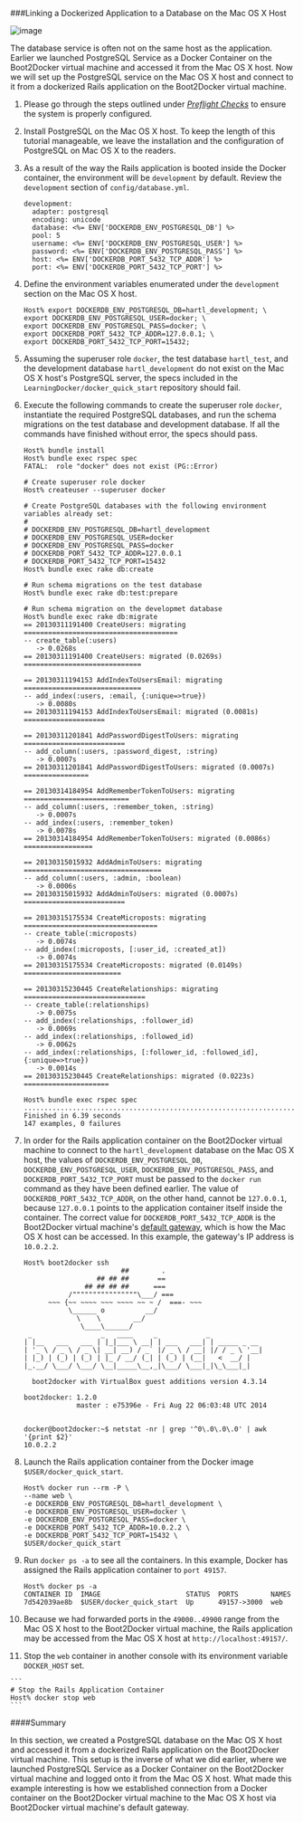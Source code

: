 ###Linking a Dockerized Application to a Database on the Mac OS X Host

![image](https://s3.amazonaws.com/learningdocker/wordpress/linking-dockerized-application-database-mac-os-x-host/dockerized-rails-application-postgresql-database-mac-os-x.jpg)

The database service is often not on the same host as the application.  Earlier we launched PostgreSQL Service as a Docker Container on the Boot2Docker virtual machine and accessed it from the Mac OS X host.  Now we will set up the PostgreSQL service on the Mac OS X host and connect to it from a dockerized Rails application on the Boot2Docker virtual machine.

1.  Please go through the steps outlined under *[Preflight Checks](http://learningdocker.com/preflight-checks/)* to ensure the system is properly configured.

2.	Install PostgreSQL on the Mac OS X host.  To keep the length of this tutorial manageable, we leave the installation and the configuration of PostgreSQL on Mac OS X to the readers.

3.	As a result of the way the Rails application is booted inside the Docker container, the environment will be `development` by default.  Review the `development` section of `config/database.yml`.

	```
	development:
	  adapter: postgresql
	  encoding: unicode
	  database: <%= ENV['DOCKERDB_ENV_POSTGRESQL_DB'] %>
	  pool: 5
	  username: <%= ENV['DOCKERDB_ENV_POSTGRESQL_USER'] %>
	  password: <%= ENV['DOCKERDB_ENV_POSTGRESQL_PASS'] %>
	  host: <%= ENV['DOCKERDB_PORT_5432_TCP_ADDR'] %>
	  port: <%= ENV['DOCKERDB_PORT_5432_TCP_PORT'] %>
	```

4.	Define the environment variables enumerated under the `development` section on the Mac OS X host.	
	
	```
	Host% export DOCKERDB_ENV_POSTGRESQL_DB=hartl_development; \
	export DOCKERDB_ENV_POSTGRESQL_USER=docker; \
	export DOCKERDB_ENV_POSTGRESQL_PASS=docker; \
	export DOCKERDB_PORT_5432_TCP_ADDR=127.0.0.1; \
	export DOCKERDB_PORT_5432_TCP_PORT=15432;
	```
	
5.	Assuming the superuser role `docker`,  the test database `hartl_test`, and the development database `hartl_development` do not exist on the Mac OS X host's PostgreSQL server, the specs included in the `LearningDocker/docker_quick_start` repository should fail.  

6.	Execute the following commands to create the superuser role `docker`, instantiate the required PostgreSQL databases, and run the schema migrations on the test database and development database.  If all the commands have finished without error, the specs should pass.

	```
	Host% bundle install
	Host% bundle exec rspec spec
	FATAL:  role "docker" does not exist (PG::Error)
	
	# Create superuser role docker
	Host% createuser --superuser docker
	
	# Create PostgreSQL databases with the following environment variables already set:
	#
	# DOCKERDB_ENV_POSTGRESQL_DB=hartl_development
	# DOCKERDB_ENV_POSTGRESQL_USER=docker
	# DOCKERDB_ENV_POSTGRESQL_PASS=docker
	# DOCKERDB_PORT_5432_TCP_ADDR=127.0.0.1
	# DOCKERDB_PORT_5432_TCP_PORT=15432
	Host% bundle exec rake db:create
	
	# Run schema migrations on the test database
	Host% bundle exec rake db:test:prepare
	
	# Run schema migration on the developmet database
	Host% bundle exec rake db:migrate
	== 20130311191400 CreateUsers: migrating ======================================
	-- create_table(:users)
	   -> 0.0268s
	== 20130311191400 CreateUsers: migrated (0.0269s) =============================
	
	== 20130311194153 AddIndexToUsersEmail: migrating =============================
	-- add_index(:users, :email, {:unique=>true})
	   -> 0.0080s
	== 20130311194153 AddIndexToUsersEmail: migrated (0.0081s) ====================
	
	== 20130311201841 AddPasswordDigestToUsers: migrating =========================
	-- add_column(:users, :password_digest, :string)
	   -> 0.0007s
	== 20130311201841 AddPasswordDigestToUsers: migrated (0.0007s) ================
	
	== 20130314184954 AddRememberTokenToUsers: migrating ==========================
	-- add_column(:users, :remember_token, :string)
	   -> 0.0007s
	-- add_index(:users, :remember_token)
	   -> 0.0078s
	== 20130314184954 AddRememberTokenToUsers: migrated (0.0086s) =================
	
	== 20130315015932 AddAdminToUsers: migrating ==================================
	-- add_column(:users, :admin, :boolean)
	   -> 0.0006s
	== 20130315015932 AddAdminToUsers: migrated (0.0007s) =========================
	
	== 20130315175534 CreateMicroposts: migrating =================================
	-- create_table(:microposts)
	   -> 0.0074s
	-- add_index(:microposts, [:user_id, :created_at])
	   -> 0.0074s
	== 20130315175534 CreateMicroposts: migrated (0.0149s) ========================
	
	== 20130315230445 CreateRelationships: migrating ==============================
	-- create_table(:relationships)
	   -> 0.0075s
	-- add_index(:relationships, :follower_id)
	   -> 0.0069s
	-- add_index(:relationships, :followed_id)
	   -> 0.0062s
	-- add_index(:relationships, [:follower_id, :followed_id], {:unique=>true})
	   -> 0.0014s
	== 20130315230445 CreateRelationships: migrated (0.0223s) =====================
	    
	Host% bundle exec rspec spec
	...............................................................................	
	Finished in 6.39 seconds
	147 examples, 0 failures
	```
	
7.	In order for the Rails application container on the Boot2Docker virtual machine to connect to the `hartl_development` database on the Mac OS X host, the values of `DOCKERDB_ENV_POSTGRESQL_DB`, `DOCKERDB_ENV_POSTGRESQL_USER`, `DOCKERDB_ENV_POSTGRESQL_PASS`, and `DOCKERDB_PORT_5432_TCP_PORT` must be passed to the `docker run` command as they have been defined earlier.  The value of `DOCKERDB_PORT_5432_TCP_ADDR`, on the other hand, cannot be `127.0.0.1`, because `127.0.0.1` points to the application container itself inside the container.  The correct value for `DOCKERDB_PORT_5432_TCP_ADDR` is the Boot2Docker virtual machine's [default gateway](http://blog.michaelhamrah.com/2014/06/accessing-the-docker-host-server-within-a-container/), which is how the Mac OS X host can be accessed.  In this example, the gateway's IP address is `10.0.2.2`.


	```
	Host% boot2docker ssh
	                        ##        .
	                  ## ## ##       ==
	               ## ## ## ##      ===
	           /""""""""""""""""\___/ ===
	      ~~~ {~~ ~~~~ ~~~ ~~~~ ~~ ~ /  ===- ~~~
	           \______ o          __/
	             \    \        __/
	              \____\______/
	 _                 _   ____     _            _
	| |__   ___   ___ | |_|___ \ __| | ___   ___| | _____ _ __
	| '_ \ / _ \ / _ \| __| __) / _` |/ _ \ / __| |/ / _ \ '__|
	| |_) | (_) | (_) | |_ / __/ (_| | (_) | (__|   <  __/ |
	|_.__/ \___/ \___/ \__|_____\__,_|\___/ \___|_|\_\___|_|
	
	  boot2docker with VirtualBox guest additions version 4.3.14
	
	boot2docker: 1.2.0
	             master : e75396e - Fri Aug 22 06:03:48 UTC 2014
	
	
	docker@boot2docker:~$ netstat -nr | grep '^0\.0\.0\.0' | awk '{print $2}'
	10.0.2.2
	```

8.	Launch the Rails application container from the Docker image `$USER/docker_quick_start`.

	```
	Host% docker run --rm -P \
	--name web \
	-e DOCKERDB_ENV_POSTGRESQL_DB=hartl_development \
	-e DOCKERDB_ENV_POSTGRESQL_USER=docker \
	-e DOCKERDB_ENV_POSTGRESQL_PASS=docker \
	-e DOCKERDB_PORT_5432_TCP_ADDR=10.0.2.2 \
	-e DOCKERDB_PORT_5432_TCP_PORT=15432 \
	$USER/docker_quick_start
	```

9.	Run `docker ps -a` to see all the containers.  In this example, Docker has assigned the Rails application container to `port 49157`.

	```
	Host% docker ps -a
	CONTAINER ID  IMAGE                     STATUS  PORTS        NAMES
	7d542039ae8b  $USER/docker_quick_start  Up      49157->3000  web
	```
	
9.  Because we had forwarded ports in the `49000..49900` range from the Mac OS X host to the Boot2Docker virtual machine, the Rails application may be accessed from the Mac OS X host at `http://localhost:49157/`. 

10.  Stop the `web` container in another console with its environment variable `DOCKER_HOST` set.

	```
	# Stop the Rails Application Container
	Host% docker stop web
	```
	
####Summary

In this section, we created a PostgreSQL database on the Mac OS X host and accessed it from a dockerized Rails application on the Boot2Docker virtual machine.  This setup is the inverse of what we did earlier, where we launched PostgreSQL Service as a Docker Container on the Boot2Docker virtual machine and logged onto it from the Mac OS X host.  What made this example interesting is how we established connection from a Docker container on the Boot2Docker virtual machine to the Mac OS X host via Boot2Docker virtual machine's default gateway.

